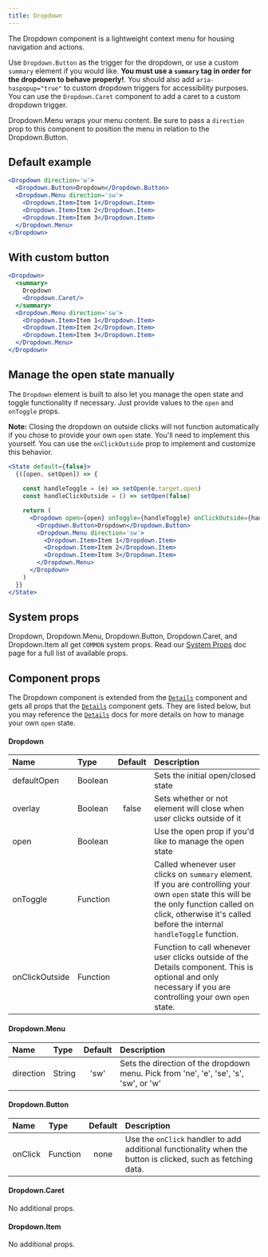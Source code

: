 ```yaml
---
title: Dropdown
---
```

The Dropdown component is a lightweight context menu for housing navigation and actions.

Use `Dropdown.Button` as the trigger for the dropdown, or use a custom `summary` element if you would like. **You must use a `summary` tag in order for the dropdown to behave properly!**. You should also add `aria-haspopup="true"` to custom dropdown triggers for accessibility purposes. You can use the `Dropdown.Caret` component to add a caret to a custom dropdown trigger.

Dropdown.Menu wraps your menu content. Be sure to pass a `direction` prop to this component to position the menu in relation to the Dropdown.Button.

## Default example
```jsx live
<Dropdown direction='w'>
  <Dropdown.Button>Dropdown</Dropdown.Button>
  <Dropdown.Menu direction='sw'>
    <Dropdown.Item>Item 1</Dropdown.Item>
    <Dropdown.Item>Item 2</Dropdown.Item>
    <Dropdown.Item>Item 3</Dropdown.Item>
  </Dropdown.Menu>
</Dropdown>
```

## With custom button
```jsx live
<Dropdown>
  <summary>
    Dropdown
    <Dropdown.Caret/>
  </summary>
  <Dropdown.Menu direction='sw'>
    <Dropdown.Item>Item 1</Dropdown.Item>
    <Dropdown.Item>Item 2</Dropdown.Item>
    <Dropdown.Item>Item 3</Dropdown.Item>
  </Dropdown.Menu>
</Dropdown>
```

## Manage the open state manually
The `Dropdown` element is built to also let you manage the open state and toggle functionality if necessary. Just provide values to the `open` and `onToggle` props.

**Note:** Closing the dropdown on outside clicks will not function automatically if you chose to provide your own `open` state. You'll need to implement this yourself. You can use the `onClickOutside` prop to implement and customize this behavior.

```jsx live
<State default={false}>
  {([open, setOpen]) => {
    
    const handleToggle = (e) => setOpen(e.target.open)
    const handleClickOutside = () => setOpen(false)

    return (
      <Dropdown open={open} onToggle={handleToggle} onClickOutside={handleClickOutside} overlay={true}>
        <Dropdown.Button>Dropdown</Dropdown.Button>
        <Dropdown.Menu direction='sw'>
          <Dropdown.Item>Item 1</Dropdown.Item>
          <Dropdown.Item>Item 2</Dropdown.Item>
          <Dropdown.Item>Item 3</Dropdown.Item>
        </Dropdown.Menu>
      </Dropdown>
    )
  }}
</State>
```

## System props

Dropdown, Dropdown.Menu, Dropdown.Button, Dropdown.Caret, and Dropdown.Item all get `COMMON` system props. Read our [System Props](/system-props) doc page for a full list of available props.

## Component props

The Dropdown component is extended from the [`Details`](/Details) component and gets all props that the [`Details`](/Details) component gets. They are listed below, but you may reference the [`Details`](/Details) docs for more details on how to manage your own `open` state.

#### Dropdown
| Name | Type | Default | Description |
| :- | :- | :-: | :- |
| defaultOpen | Boolean | | Sets the initial open/closed state |
| overlay | Boolean | false | Sets whether or not element will close when user clicks outside of it |
| open | Boolean | | Use the open prop if you'd like to manage the open state |
| onToggle | Function | | Called whenever user clicks on `summary` element. If you are controlling your own `open` state this will be the only function called on click, otherwise it's called before the internal `handleToggle` function.|
| onClickOutside | Function | | Function to call whenever user clicks outside of the Details component. This is optional and only necessary if you are controlling your own `open` state. |



#### Dropdown.Menu
| Name | Type | Default | Description |
| :- | :- | :-: | :- |
| direction | String | 'sw' | Sets the direction of the dropdown menu. Pick from 'ne', 'e', 'se', 's', 'sw', or 'w' |

#### Dropdown.Button
| Name | Type | Default | Description |
| :- | :- | :-: | :- |
| onClick | Function | none | Use the `onClick` handler to add additional functionality when the button is clicked, such as fetching data. |

#### Dropdown.Caret
No additional props.

#### Dropdown.Item
No additional props.
